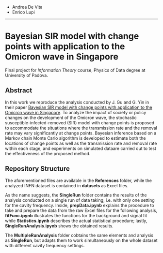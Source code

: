 - Andrea De Vita
- Enrico Lupi

-----------------------

# Bayesian SIR model with change points with application to the Omicron wave in Singapore

Final project for *Information Theory* course, Physics of Data degree at University of Padova.

## Abstract

In this work we reproduce the analysis conducted by J. Gu and G. Yin in their paper [Bayesian SIR model with change points with application to the Omicron wave in Singapore](https://www.nature.com/articles/s41598-022-25473-y). To analyze the impact of society or policy changes on the development of the Omicron wave, the stochastic susceptible-infected-removed (SIR) model with change points is proposed to accommodate the situations where the transmission rate and the removal rate may vary significantly at change points. Bayesian inference based on a Markov chain Monte Carlo algorithm is developed to estimate both the locations of change points as well as the transmission rate and removal rate within each stage, and experiments on simulated dataare carried out to test the effectiveness of the proposed method.

## Repository Structure

The aforementioned files are available in the **References** folder, while the analyzed INFN dataset is contained in **datasets** as Excel files.

As the name suggests, the **SingleRun** folder contains the results of the analysis conducted on a single run of data taking, i.e. with only one setting for the cavity frequency. Inside, **prepData.ipynb** explains the procedure to take and prepare the data from the raw Excel files for the following analysis,  **fitFunc.ipynb** illustrates the functions for the background and signal fit while **Statistics.ipynb** describes the actual statistical procedure; lastly, **SingleRunAnalysis.ipynb** shows the obtained results.

The **MultipleRunAnalysis** folder cobtains the same elements and analysis as **SingleRun**, but adapts them to work simultaneously on the whole dataset with different cavity frequency settings.
